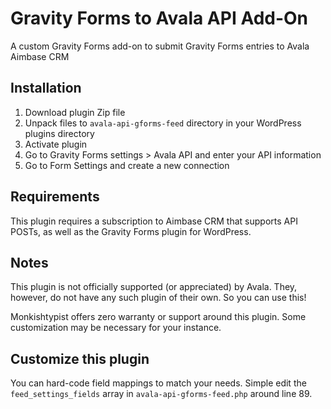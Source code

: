 # Gravity Forms to Avala API Add-On

A custom Gravity Forms add-on to submit Gravity Forms entries to Avala Aimbase CRM

## Installation ##

1. Download plugin Zip file
2. Unpack files to `avala-api-gforms-feed` directory in your WordPress plugins directory
3. Activate plugin
4. Go to Gravity Forms settings > Avala API and enter your API information
5. Go to Form Settings and create a new connection

## Requirements ##

This plugin requires a subscription to Aimbase CRM that supports API POSTs, as well as the Gravity Forms plugin for WordPress.

## Notes ##

This plugin is not officially supported (or appreciated) by Avala. They, however, do not have any such plugin of their own. So you can use this!

Monkishtypist offers zero warranty or support around this plugin. Some customization may be necessary for your instance.

## Customize this plugin ##

You can hard-code field mappings to match your needs. Simple edit the `feed_settings_fields` array in `avala-api-gforms-feed.php` around line 89.

